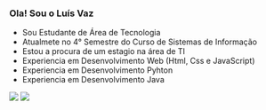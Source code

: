 ### Ola! Sou o Luís Vaz

- Sou Estudante de Área de Tecnologia
- Atualmete no 4° Semestre do Curso de Sistemas de Informação
- Estou a procura de um estagio na área de TI
- Experiencia em Desenvolvimento Web (Html, Css e JavaScript)
- Experiencia em Desenvolvimento Pyhton
- Experiencia em Desenvolvimento Java
<div>
   <a href = "mailto:luisvazsouza@gmail.com"><img src="https://img.shields.io/badge/-Gmail-%23333?style=for-the-badge&logo=gmail&logoColor=white" target="_blank"></a>
  <a href="https://www.linkedin.com/in/luis-vaz-bab112213/" target="_blank"><img src="https://img.shields.io/badge/-LinkedIn-%230077B5?style=for-the-badge&logo=linkedin&logoColor=white" target="_blank"></a>
</div>
